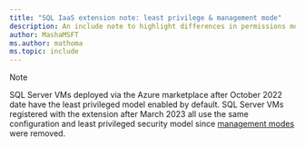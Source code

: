 ```yaml
---
title: "SQL IaaS extension note: least privilege & management mode"
description: An include note to highlight differences in permissions models added for SQL VM in October 2022. 
author: MashaMSFT
ms.author: mathoma
ms.topic: include
---
```


> [!NOTE]
> SQL Server VMs deployed via the Azure marketplace after October 2022 date have the least privileged model enabled by default. 
> SQL Server VMs registered with the extension after March 2023 all use the same configuration and least privileged security model since [management modes](sql-server-iaas-agent-extension-automate-management.md#management-modes) were removed. 
